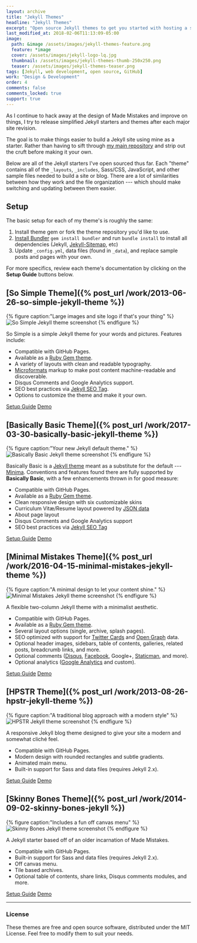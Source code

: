 ```yaml
---
layout: archive
title: "Jekyll Themes"
headline: "Jekyll Themes"
excerpt: "Open source Jekyll themes to get you started with hosting a site with GitHub Pages --- for free!"
last_modified_at: 2018-02-06T11:13:09-05:00
image: 
  path: &image /assets/images/jekyll-themes-feature.png
  feature: *image
  cover: /assets/images/jekyll-logo-lq.jpg
  thumbnail: /assets/images/jekyll-themes-thumb-250x250.png
  teaser: /assets/images/jekyll-themes-teaser.png
tags: [Jekyll, web development, open source, GitHub]
work: "Design & Development"
order: 4
comments: false
comments_locked: true
support: true
---
```


As I continue to hack away at the design of Made Mistakes and improve on things, I try to release simplified Jekyll starters and themes after each major site revision.

The goal is to make things easier to build a Jekyll site using mine as a starter. Rather than having to sift through [my main repository](https://github.com/mmistakes/made-mistakes-jekyll) and strip out the cruft before making it your own.

Below are all of the Jekyll starters I've open sourced thus far. Each "theme" contains all of the `_layouts`, `_includes`, Sass/CSS, JavaScript, and other sample files needed to build a site or blog. There are a lot of similarities between how they work and the file organization --- which should make switching and updating between them easier.

## Setup

The basic setup for each of my theme's is roughly the same:

  1. Install theme gem or fork the theme repository you'd like to use.
  2. [Install Bundler](http://bundler.io) `gem install bundler` and run `bundle install` to install all dependencies (Jekyll, [Jekyll-Sitemap](https://github.com/jekyll/jekyll-sitemap), etc)
  3. Update `_config.yml`, data files (found in `_data`), and replace sample posts and pages with your own.

For more specifics, review each theme's documentation by clicking on the **Setup Guide** buttons below.

## [So Simple Theme]({% post_url /work/2013-06-26-so-simple-jekyll-theme %})

{% figure caption:"Large images and site logo if that's your thing" %}
 ![So Simple Jekyll theme screenshot](/assets/images/jekyll-theme-so-simple-feature-2018.jpg)
{% endfigure %}

So Simple is a simple Jekyll theme for your words and pictures. Features include:

- Compatible with GitHub Pages.
- Available as a [Ruby Gem theme](https://rubygems.org/gems/jekyll-theme-so-simple).
- A variety of layouts with clean and readable typography.
- [Microformats](http://microformats.org/wiki/microformats2) markup to make post content machine-readable and discoverable.
- Disqus Comments and Google Analytics support.
- SEO best practices via [Jekyll SEO Tag](https://github.com/jekyll/jekyll-seo-tag).
- Options to customize the theme and make it your own.

<div markdown="0" class="btn--group">
  <a href="https://github.com/mmistakes/so-simple-theme" class="btn">Setup Guide</a>
  <a href="https://mmistakes.github.io/so-simple-theme" class="btn">Demo</a>
</div>

## [Basically Basic Theme]({% post_url /work/2017-03-30-basically-basic-jekyll-theme %})

{% figure caption:"Your new Jekyll default theme." %}
![Basically Basic Jekyll theme screenshot](/assets/images/jekyll-theme-basically-basic-feature.jpg)
{% endfigure %}

Basically Basic is a [Jekyll theme](https://jekyllrb.com/docs/themes/) meant as a substitute for the default --- [Minima](https://github.com/jekyll/minima). Conventions and features found there are fully supported by **Basically Basic**, with a few enhancements thrown in for good measure:

- Compatible with GitHub Pages.
- Available as a [Ruby Gem theme](https://rubygems.org/gems/jekyll-theme-basically-basic).
- Clean responsive design with six customizable skins
- Curriculum Vitæ/Resume layout powered by [JSON data](http://registry.jsonresume.org/)
- About page layout
- Disqus Comments and Google Analytics support
- SEO best practices via [Jekyll SEO Tag](https://github.com/jekyll/jekyll-seo-tag/)

<div markdown="0" class="btn--group">
  <a href="https://github.com/mmistakes/jekyll-theme-basically-basic" class="btn">Setup Guide</a>
  <a href="https://mmistakes.github.io/jekyll-theme-basically-basic/" class="btn">Demo</a>
</div>

## [Minimal Mistakes Theme]({% post_url /work/2016-04-15-minimal-mistakes-jekyll-theme %})

{% figure caption:"A minimal design to let your content shine." %}
![Minimal Mistakes Jekyll theme screenshot](/assets/images/minimal-mistakes-3-feature.jpg)
{% endfigure %}

A flexible two-column Jekyll theme with a minimalist aesthetic.

  - Compatible with GitHub Pages.
  - Available as a [Ruby Gem theme](https://rubygems.org/gems/minimal-mistakes-jekyll).
  - Several layout options (single, archive, splash pages).
  - SEO optimized with support for [Twitter Cards](https://dev.twitter.com/cards/overview) and [Open Graph](http://ogp.me/) data.
  - Optional header images, sidebars, table of contents, galleries, related posts, breadcrumb links, and more.
  - Optional comments ([Disqus](https://disqus.com/), [Facebook](https://developers.facebook.com/docs/plugins/comments), Google+, [Staticman](https://staticman.net/), and more).
  - Optional analytics ([Google Analytics](https://www.google.com/analytics/) and custom).

<div markdown="0" class="btn--group">
  <a href="https://mmistakes.github.io/minimal-mistakes/docs/quick-start-guide/" class="btn">Setup Guide</a>
  <a href="https://mmistakes.github.io/minimal-mistakes" class="btn">Demo</a>
</div>

## [HPSTR Theme]({% post_url /work/2013-08-26-hpstr-jekyll-theme %})

{% figure caption:"A traditional blog approach with a modern style" %}
![HPSTR Jekyll theme screenshot](/assets/images/hpstr-preview-feature-2015.jpg)
{% endfigure %}

A responsive Jekyll blog theme designed to give your site a modern and somewhat cliché feel.

  - Compatible with GitHub Pages.
  - Modern design with rounded rectangles and subtle gradients.
  - Animated main menu.
  - Built-in support for Sass and data files (requires Jekyll 2.x).

<div markdown="0" class="btn--group">
  <a href="https://mmistakes.github.io/hpstr-jekyll-theme/theme-setup/" class="btn">Setup Guide</a>
  <a href="https://mmistakes.github.io/hpstr-jekyll-theme/" class="btn">Demo</a>
</div>

## [Skinny Bones Theme]({% post_url /work/2014-09-02-skinny-bones-jekyll %})

{% figure caption:"Includes a fun off canvas menu" %}
![Skinny Bones Jekyll theme screenshot](/assets/images/skinny-bones-preview-feature.jpg)
{% endfigure %}

A Jekyll starter based off of an older incarnation of Made Mistakes.

  - Compatible with GitHub Pages.
  - Built-in support for Sass and data files (requires Jekyll 2.x).
  - Off canvas menu.
  - Tile based archives.
  - Optional table of contents, share links, Disqus comments modules, and more.

<div markdown="0" class="btn--group">
	<a href="https://mmistakes.github.io/skinny-bones-jekyll/getting-started/" class="btn">Setup Guide</a>
  <a href="https://mmistakes.github.io/skinny-bones-jekyll/" class="btn">Demo</a>
</div>

---

### License

These themes are free and open source software, distributed under the MIT License. Feel free to modify them to suit your needs.
